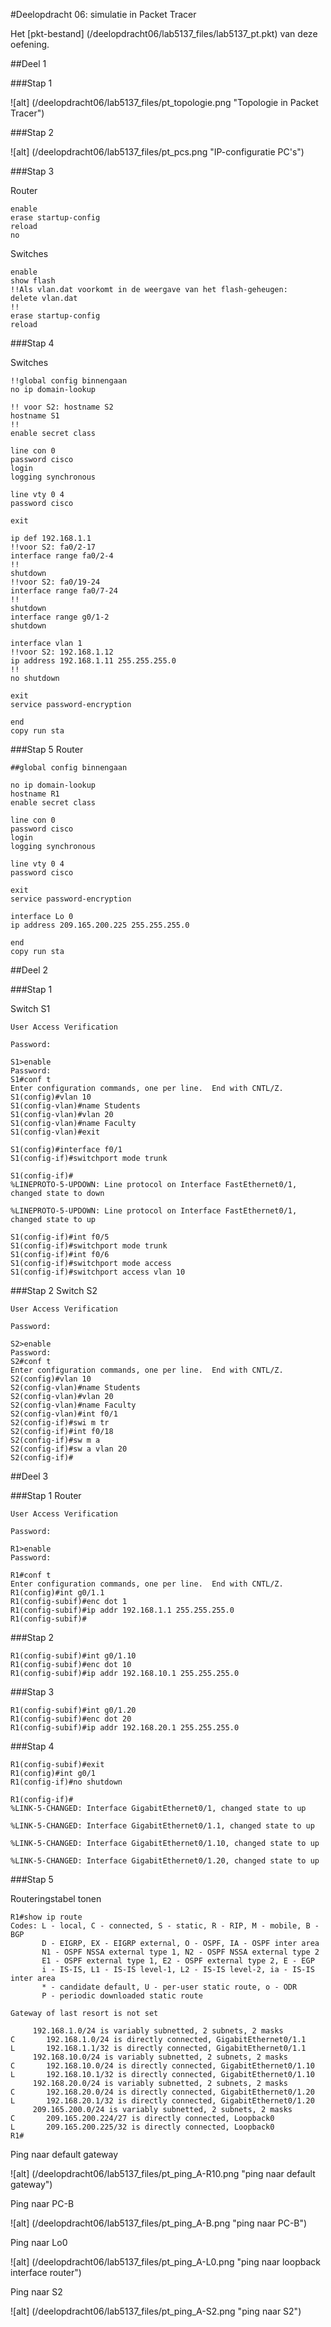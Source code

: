 #Deelopdracht 06: simulatie in Packet Tracer

Het [pkt-bestand] (/deelopdracht06/lab5137_files/lab5137_pt.pkt) van deze oefening.

##Deel 1

###Stap 1

![alt] (/deelopdracht06/lab5137_files/pt_topologie.png "Topologie in Packet Tracer")

###Stap 2

![alt] (/deelopdracht06/lab5137_files/pt_pcs.png "IP-configuratie PC's")

###Stap 3

Router
```
enable
erase startup-config
reload
no
```

Switches
```
enable
show flash
!!Als vlan.dat voorkomt in de weergave van het flash-geheugen:
delete vlan.dat
!!
erase startup-config
reload
```

###Stap 4

Switches
```
!!global config binnengaan
no ip domain-lookup

!! voor S2: hostname S2
hostname S1
!!
enable secret class

line con 0
password cisco
login
logging synchronous

line vty 0 4 
password cisco

exit

ip def 192.168.1.1
!!voor S2: fa0/2-17
interface range fa0/2-4
!!
shutdown
!!voor S2: fa0/19-24
interface range fa0/7-24
!!
shutdown
interface range g0/1-2
shutdown

interface vlan 1
!!voor S2: 192.168.1.12
ip address 192.168.1.11 255.255.255.0
!!
no shutdown

exit
service password-encryption

end
copy run sta
```

###Stap 5
Router
```
##global config binnengaan

no ip domain-lookup
hostname R1
enable secret class

line con 0
password cisco
login
logging synchronous

line vty 0 4
password cisco

exit
service password-encryption

interface Lo 0
ip address 209.165.200.225 255.255.255.0

end
copy run sta
```

##Deel 2

###Stap 1

Switch S1
```
User Access Verification

Password: 

S1>enable
Password: 
S1#conf t
Enter configuration commands, one per line.  End with CNTL/Z.
S1(config)#vlan 10
S1(config-vlan)#name Students
S1(config-vlan)#vlan 20
S1(config-vlan)#name Faculty
S1(config-vlan)#exit

S1(config)#interface f0/1
S1(config-if)#switchport mode trunk

S1(config-if)#
%LINEPROTO-5-UPDOWN: Line protocol on Interface FastEthernet0/1, changed state to down

%LINEPROTO-5-UPDOWN: Line protocol on Interface FastEthernet0/1, changed state to up

S1(config-if)#int f0/5
S1(config-if)#switchport mode trunk 
S1(config-if)#int f0/6
S1(config-if)#switchport mode access 
S1(config-if)#switchport access vlan 10
```

###Stap 2
Switch S2
```
User Access Verification

Password: 

S2>enable
Password: 
S2#conf t
Enter configuration commands, one per line.  End with CNTL/Z.
S2(config)#vlan 10
S2(config-vlan)#name Students
S2(config-vlan)#vlan 20
S2(config-vlan)#name Faculty
S2(config-vlan)#int f0/1
S2(config-if)#swi m tr
S2(config-if)#int f0/18
S2(config-if)#sw m a
S2(config-if)#sw a vlan 20
S2(config-if)#
```

##Deel 3

###Stap 1
Router
```
User Access Verification

Password: 

R1>enable
Password: 

R1#conf t
Enter configuration commands, one per line.  End with CNTL/Z.
R1(config)#int g0/1.1
R1(config-subif)#enc dot 1
R1(config-subif)#ip addr 192.168.1.1 255.255.255.0
R1(config-subif)#
```

###Stap 2

```
R1(config-subif)#int g0/1.10
R1(config-subif)#enc dot 10
R1(config-subif)#ip addr 192.168.10.1 255.255.255.0
```

###Stap 3

```
R1(config-subif)#int g0/1.20
R1(config-subif)#enc dot 20
R1(config-subif)#ip addr 192.168.20.1 255.255.255.0
```

###Stap 4

```
R1(config-subif)#exit
R1(config)#int g0/1
R1(config-if)#no shutdown

R1(config-if)#
%LINK-5-CHANGED: Interface GigabitEthernet0/1, changed state to up

%LINK-5-CHANGED: Interface GigabitEthernet0/1.1, changed state to up

%LINK-5-CHANGED: Interface GigabitEthernet0/1.10, changed state to up

%LINK-5-CHANGED: Interface GigabitEthernet0/1.20, changed state to up
```

###Stap 5

Routeringstabel tonen
```
R1#show ip route
Codes: L - local, C - connected, S - static, R - RIP, M - mobile, B - BGP
       D - EIGRP, EX - EIGRP external, O - OSPF, IA - OSPF inter area
       N1 - OSPF NSSA external type 1, N2 - OSPF NSSA external type 2
       E1 - OSPF external type 1, E2 - OSPF external type 2, E - EGP
       i - IS-IS, L1 - IS-IS level-1, L2 - IS-IS level-2, ia - IS-IS inter area
       * - candidate default, U - per-user static route, o - ODR
       P - periodic downloaded static route

Gateway of last resort is not set

     192.168.1.0/24 is variably subnetted, 2 subnets, 2 masks
C       192.168.1.0/24 is directly connected, GigabitEthernet0/1.1
L       192.168.1.1/32 is directly connected, GigabitEthernet0/1.1
     192.168.10.0/24 is variably subnetted, 2 subnets, 2 masks
C       192.168.10.0/24 is directly connected, GigabitEthernet0/1.10
L       192.168.10.1/32 is directly connected, GigabitEthernet0/1.10
     192.168.20.0/24 is variably subnetted, 2 subnets, 2 masks
C       192.168.20.0/24 is directly connected, GigabitEthernet0/1.20
L       192.168.20.1/32 is directly connected, GigabitEthernet0/1.20
     209.165.200.0/24 is variably subnetted, 2 subnets, 2 masks
C       209.165.200.224/27 is directly connected, Loopback0
L       209.165.200.225/32 is directly connected, Loopback0
R1#
```

Ping naar default gateway

![alt] (/deelopdracht06/lab5137_files/pt_ping_A-R10.png "ping naar default gateway")

Ping naar PC-B

![alt] (/deelopdracht06/lab5137_files/pt_ping_A-B.png "ping naar PC-B")

Ping naar Lo0

![alt] (/deelopdracht06/lab5137_files/pt_ping_A-L0.png "ping naar loopback interface router")

Ping naar S2

![alt] (/deelopdracht06/lab5137_files/pt_ping_A-S2.png "ping naar S2")

